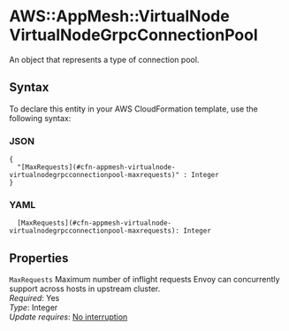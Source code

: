 # AWS::AppMesh::VirtualNode VirtualNodeGrpcConnectionPool<a name="aws-properties-appmesh-virtualnode-virtualnodegrpcconnectionpool"></a>

An object that represents a type of connection pool\.

## Syntax<a name="aws-properties-appmesh-virtualnode-virtualnodegrpcconnectionpool-syntax"></a>

To declare this entity in your AWS CloudFormation template, use the following syntax:

### JSON<a name="aws-properties-appmesh-virtualnode-virtualnodegrpcconnectionpool-syntax.json"></a>

```
{
  "[MaxRequests](#cfn-appmesh-virtualnode-virtualnodegrpcconnectionpool-maxrequests)" : Integer
}
```

### YAML<a name="aws-properties-appmesh-virtualnode-virtualnodegrpcconnectionpool-syntax.yaml"></a>

```
  [MaxRequests](#cfn-appmesh-virtualnode-virtualnodegrpcconnectionpool-maxrequests): Integer
```

## Properties<a name="aws-properties-appmesh-virtualnode-virtualnodegrpcconnectionpool-properties"></a>

`MaxRequests`  <a name="cfn-appmesh-virtualnode-virtualnodegrpcconnectionpool-maxrequests"></a>
Maximum number of inflight requests Envoy can concurrently support across hosts in upstream cluster\.  
*Required*: Yes  
*Type*: Integer  
*Update requires*: [No interruption](https://docs.aws.amazon.com/AWSCloudFormation/latest/UserGuide/using-cfn-updating-stacks-update-behaviors.html#update-no-interrupt)